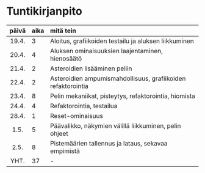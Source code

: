 # Tuntikirjanpito

| päivä | aika | mitä tein |
| :----:|:-----| :-----|
| 19.4. | 3    | Aloitus, grafiikoiden testailu ja aluksen liikkuminen |
| 20.4. | 4    | Aluksen ominaisuuksien laajentaminen, hienosäätö|
| 21.4. | 2    | Asteroidien lisääminen peliin |
| 22.4. | 2    | Asteroidien ampumismahdollisuus, grafiikoiden refaktorointia |
| 23.4. | 8    | Pelin mekaniikat, pisteytys, refaktorointia, hiomista |
| 24.4. | 4    | Refaktorointia, testailua |
| 28.4. | 1    | Reset-ominaisuus
| 1.5.  | 5    | Päävalikko, näkymien välillä liikkuminen, pelin ohjeet
| 2.5.  | 8    | Pistemäärien tallennus ja lataus, sekavaa empimistä
| YHT.  | 37   | - |
